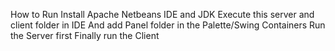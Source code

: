 How to Run 
Install Apache Netbeans IDE and JDK
Execute this server and client folder in IDE
And add Panel folder in the Palette/Swing Containers
Run the Server first 
Finally run the Client 
